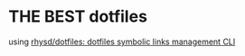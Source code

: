 # THE BEST dotfiles

using [rhysd/dotfiles: dotfiles symbolic links management CLI](https://github.com/rhysd/dotfiles)
